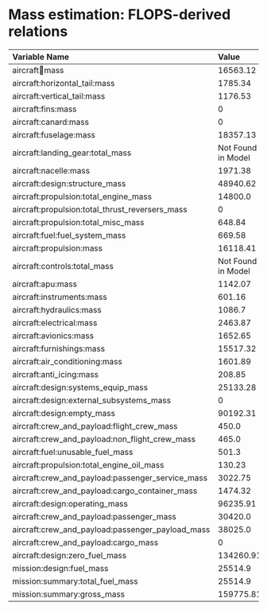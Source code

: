 # Mass estimation: FLOPS-derived relations
| Variable Name | Value | Units |
| :- | :- | :- |
| aircraft:wing:mass | 16563.12 | lbm |
| aircraft:horizontal_tail:mass | 1785.34 | lbm |
| aircraft:vertical_tail:mass | 1176.53 | lbm |
| aircraft:fins:mass | 0 | lbm |
| aircraft:canard:mass | 0 | lbm |
| aircraft:fuselage:mass | 18357.13 | lbm |
| aircraft:landing_gear:total_mass | Not Found in Model | unknown |
| aircraft:nacelle:mass | 1971.38 | lbm |
| aircraft:design:structure_mass | 48940.62 | lbm |
| aircraft:propulsion:total_engine_mass | 14800.0 | lbm |
| aircraft:propulsion:total_thrust_reversers_mass | 0 | lbm |
| aircraft:propulsion:total_misc_mass | 648.84 | lbm |
| aircraft:fuel:fuel_system_mass | 669.58 | lbm |
| aircraft:propulsion:mass | 16118.41 | lbm |
| aircraft:controls:total_mass | Not Found in Model | unknown |
| aircraft:apu:mass | 1142.07 | lbm |
| aircraft:instruments:mass | 601.16 | lbm |
| aircraft:hydraulics:mass | 1086.7 | lbm |
| aircraft:electrical:mass | 2463.87 | lbm |
| aircraft:avionics:mass | 1652.65 | lbm |
| aircraft:furnishings:mass | 15517.32 | lbm |
| aircraft:air_conditioning:mass | 1601.89 | lbm |
| aircraft:anti_icing:mass | 208.85 | lbm |
| aircraft:design:systems_equip_mass | 25133.28 | lbm |
| aircraft:design:external_subsystems_mass | 0 | lbm |
| aircraft:design:empty_mass | 90192.31 | lbm |
| aircraft:crew_and_payload:flight_crew_mass | 450.0 | lbm |
| aircraft:crew_and_payload:non_flight_crew_mass | 465.0 | lbm |
| aircraft:fuel:unusable_fuel_mass | 501.3 | lbm |
| aircraft:propulsion:total_engine_oil_mass | 130.23 | lbm |
| aircraft:crew_and_payload:passenger_service_mass | 3022.75 | lbm |
| aircraft:crew_and_payload:cargo_container_mass | 1474.32 | lbm |
| aircraft:design:operating_mass | 96235.91 | lbm |
| aircraft:crew_and_payload:passenger_mass | 30420.0 | lbm |
| aircraft:crew_and_payload:passenger_payload_mass | 38025.0 | lbm |
| aircraft:crew_and_payload:cargo_mass | 0 | lbm |
| aircraft:design:zero_fuel_mass | 134260.91 | lbm |
| mission:design:fuel_mass | 25514.9 | lbm |
| mission:summary:total_fuel_mass | 25514.9 | lbm |
| mission:summary:gross_mass | 159775.81 | lbm |

